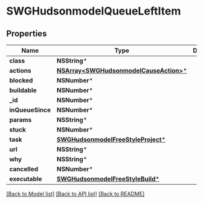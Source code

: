 # SWGHudsonmodelQueueLeftItem

## Properties
Name | Type | Description | Notes
------------ | ------------- | ------------- | -------------
**class** | **NSString*** |  | [optional] 
**actions** | [**NSArray&lt;SWGHudsonmodelCauseAction&gt;***](SWGHudsonmodelCauseAction.md) |  | [optional] 
**blocked** | **NSNumber*** |  | [optional] 
**buildable** | **NSNumber*** |  | [optional] 
**_id** | **NSNumber*** |  | [optional] 
**inQueueSince** | **NSNumber*** |  | [optional] 
**params** | **NSString*** |  | [optional] 
**stuck** | **NSNumber*** |  | [optional] 
**task** | [**SWGHudsonmodelFreeStyleProject***](SWGHudsonmodelFreeStyleProject.md) |  | [optional] 
**url** | **NSString*** |  | [optional] 
**why** | **NSString*** |  | [optional] 
**cancelled** | **NSNumber*** |  | [optional] 
**executable** | [**SWGHudsonmodelFreeStyleBuild***](SWGHudsonmodelFreeStyleBuild.md) |  | [optional] 

[[Back to Model list]](../README.md#documentation-for-models) [[Back to API list]](../README.md#documentation-for-api-endpoints) [[Back to README]](../README.md)



